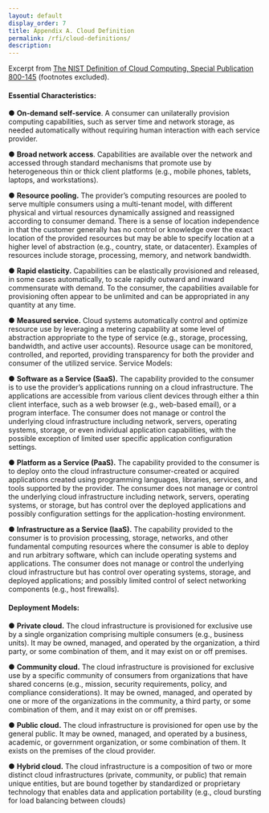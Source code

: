 ```yaml
---
layout: default
display_order: 7
title: Appendix A. Cloud Definition
permalink: /rfi/cloud-definitions/
description:
---
```


Excerpt from [The NIST Definition of Cloud Computing, Special Publication 800-145](http://nvlpubs.nist.gov/nistpubs/Legacy/SP/nistspecialpublication800-145.pdf) (footnotes excluded). 

#### Essential Characteristics:

●	**On-demand self-service**. A consumer can unilaterally provision computing capabilities, such as server time and network storage, as needed automatically without requiring human interaction with each service provider.

●	**Broad network access**. Capabilities are available over the network and accessed through standard mechanisms that promote use by heterogeneous thin or thick client platforms (e.g., mobile phones, tablets, laptops, and workstations).

●	**Resource pooling.** The provider’s computing resources are pooled to serve multiple consumers using a multi-tenant model, with different physical and virtual resources dynamically assigned and reassigned according to consumer demand. There is a sense of location independence in that the customer generally has no control or knowledge over the exact location of the provided resources but may be able to specify location at a higher level of abstraction (e.g., country, state, or datacenter). Examples of resources include storage, processing, memory, and network bandwidth.

●	**Rapid elasticity.** Capabilities can be elastically provisioned and released, in some cases automatically, to scale rapidly outward and inward commensurate with demand. To the consumer, the capabilities available for provisioning often appear to be unlimited and can be appropriated in any quantity at any time.

●	**Measured service.** Cloud systems automatically control and optimize resource use by leveraging a metering capability at some level of abstraction appropriate to the type of service (e.g., storage, processing, bandwidth, and active user accounts). Resource usage can be monitored, controlled, and reported, providing transparency for both the provider and consumer of the utilized service.
Service Models:

●	**Software as a Service (SaaS).** The capability provided to the consumer is to use the provider’s applications running on a cloud infrastructure. The applications are accessible from various client devices through either a thin client interface, such as a web browser (e.g., web-based email), or a program interface. The consumer does not manage or control the underlying cloud infrastructure including network, servers, operating systems, storage, or even individual application capabilities, with the possible exception of limited user specific application configuration settings.

●	**Platform as a Service (PaaS).** The capability provided to the consumer is to deploy onto the cloud infrastructure consumer-created or acquired applications created using programming languages, libraries, services, and tools supported by the provider. The consumer does not manage or control the underlying cloud infrastructure including network, servers, operating systems, or storage, but has control over the deployed applications and possibly configuration settings for the application-hosting environment.

●	**Infrastructure as a Service (IaaS).** The capability provided to the consumer is to provision processing, storage, networks, and other fundamental computing resources where the consumer is able to deploy and run arbitrary software, which can include operating systems and applications. The consumer does not manage or control the underlying cloud infrastructure but has control over operating systems, storage, and deployed applications; and possibly limited control of select networking components (e.g., host firewalls).


#### Deployment Models:
●	**Private cloud.** The cloud infrastructure is provisioned for exclusive use by a single organization comprising multiple consumers (e.g., business units). It may be owned, managed, and operated by the organization, a third party, or some combination of them, and it may exist on or off premises.

●	**Community cloud.** The cloud infrastructure is provisioned for exclusive use by a specific community of consumers from organizations that have shared concerns (e.g., mission, security requirements, policy, and compliance considerations). It may be owned, managed, and operated by one or more of the organizations in the community, a third party, or some combination of them, and it may exist on or off premises.

●	**Public cloud.** The cloud infrastructure is provisioned for open use by the general public. It may be owned, managed, and operated by a business, academic, or government organization, or some combination of them. It exists on the premises of the cloud provider.

●	**Hybrid cloud.** The cloud infrastructure is a composition of two or more distinct cloud infrastructures (private, community, or public) that remain unique entities, but are bound together by standardized or proprietary technology that enables data and application portability (e.g., cloud bursting for load balancing between clouds)
